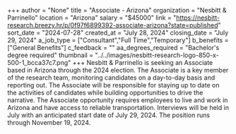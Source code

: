 +++
author = "None"
title = "Associate - Arizona"
organization = "Nesbitt & Parrinello"
location = "Arizona"
salary = "$45000"
link = "https://nesbitt-research.breezy.hr/p/0f97f6899392-associate-arizona?state=published"
sort_date = "2024-07-28"
created_at = "July 28, 2024"
closing_date = "July 29, 2024"
a_job_type = ["Consultant","Full Time","Temporary"]
b_benefits = ["General Benefits"]
c_feedback = ""
aa_degrees_required = "Bachelor's degree required"
thumbnail = "../../images/nesbitt-research-logo-850-x-500-1_bcca37c7.png"
+++
Nesbitt & Parrinello is seeking an Associate based in Arizona through the 2024 election. The Associate is a key member of the research team, monitoring candidates on a day-to-day basis and reporting out. The Associate will be responsible for staying up to date on the activities of candidates while building opportunities to drive the narrative. The Associate opportunity requires employees to live and work in Arizona and have access to reliable transportation. Interviews will be held in July with an anticipated start date of July 29, 2024. The position runs through November 19, 2024.